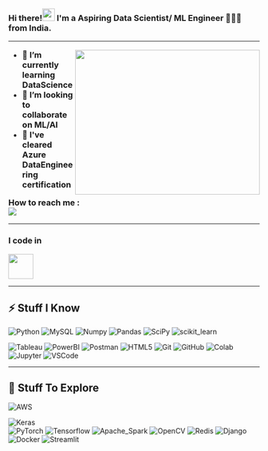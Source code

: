 <h3 align="left">Hi there!<img src="https://media.giphy.com/media/hvRJCLFzcasrR4ia7z/giphy.gif" width="25px" height="25px"> I'm a Aspiring Data Scientist/ ML Engineer 👨🏻‍💻  from India.

---
<img align="right" width="370" height="290" src="https://i.pinimg.com/originals/47/f0/34/47f0342cec72b800463bf003eac1257e.gif">

- 🌱 I’m currently learning DataScience
- 👯 I’m looking to collaborate on ML/AI
- 🤔 I've cleared Azure DataEngineering certification

How to reach me :
<br /> [<img src="https://img.shields.io/badge/LinkedIn-0077B5?style=for-the-badge&logo=linkedin&logoColor=white" />](https://www.linkedin.com/in/nagabharathi-k-2a7209245/)
<!---
knagabharathi/knagabharathi is a ✨ special ✨ repository because its `README.md` (this file) appears on your GitHub profile.
You can click the Preview link to take a look at your changes.
--->
---
### I code in
<img height="50" width="50" src="https://img.icons8.com/color/48/000000/python.png" />

---

## ⚡ Stuff I Know

![Python](https://img.shields.io/badge/Python-FFD43B?style=for-the-badge&logo=python&logoColor=blue)
![MySQL](https://img.shields.io/badge/-MySQL-black?style=flat-square&logo=mysql)
![Numpy](https://img.shields.io/badge/Numpy-777BB4?style=for-the-badge&logo=numpy&logoColor=white)
![Pandas](https://img.shields.io/badge/Pandas-2C2D72?style=for-the-badge&logo=pandas&logoColor=white)
![SciPy](https://img.shields.io/badge/SciPy-654FF0?style=for-the-badge&logo=SciPy&logoColor=white)
![scikit_learn](https://img.shields.io/badge/scikit_learn-F7931E?style=for-the-badge&logo=scikit-learn&logoColor=white)

![Tableau](https://img.shields.io/badge/Tableau-E97627?style=for-the-badge&logo=Tableau&logoColor=white)
![PowerBI](https://img.shields.io/badge/PowerBI-F2C811?style=for-the-badge&logo=Power%20BI&logoColor=white)
![Postman](https://img.shields.io/badge/-Postman-black?style=flat-square&logo=postman)
![HTML5](https://img.shields.io/badge/-HTML5-E34F26?style=flat-square&logo=html5&logoColor=white)
![Git](https://img.shields.io/badge/-Git-black?style=flat-square&logo=git)
![GitHub](https://img.shields.io/badge/-GitHub-181717?style=flat-square&logo=github)
![Colab](https://img.shields.io/badge/Colab-F9AB00?style=for-the-badge&logo=googlecolab&color=525252)   
![Jupyter](https://img.shields.io/badge/Jupyter-F37626.svg?&style=for-the-badge&logo=Jupyter&logoColor=white)
![VSCode](https://img.shields.io/badge/VSCode-0078D4?style=for-the-badge&logo=visual%20studio%20code&logoColor=white)


-----

## 🤔 Stuff To Explore
![AWS](https://img.shields.io/badge/-AWS-232F3E?style=flat-square&logo=amazon-aws)

![Keras](https://img.shields.io/badge/Keras-FF0000?style=for-the-badge&logo=keras&logoColor=white)  
![PyTorch](https://img.shields.io/badge/PyTorch-EE4C2C?style=for-the-badge&logo=pytorch&logoColor=white)
![Tensorflow](https://img.shields.io/badge/TensorFlow-FF6F00?style=for-the-badge&logo=tensorflow&logoColor=white)
![Apache_Spark](https://img.shields.io/badge/Apache_Spark-FFFFFF?style=for-the-badge&logo=apachespark&logoColor=#E35A16)
![OpenCV](https://img.shields.io/badge/OpenCV-27338e?style=for-the-badge&logo=OpenCV&logoColor=white)
![Redis](https://img.shields.io/badge/-Redis-DC382D?style=flat-square&logo=redis&logoColor=white)
![Django](https://img.shields.io/badge/-Django-Green?style=flat-square&logo=django)
![Docker](https://img.shields.io/badge/-Docker-2496ED?style=flat-square&logo=docker&logoColor=white)
![Streamlit](https://img.shields.io/badge/Streamlit-FF4B4B?style=for-the-badge&logo=Streamlit&logoColor=white)

